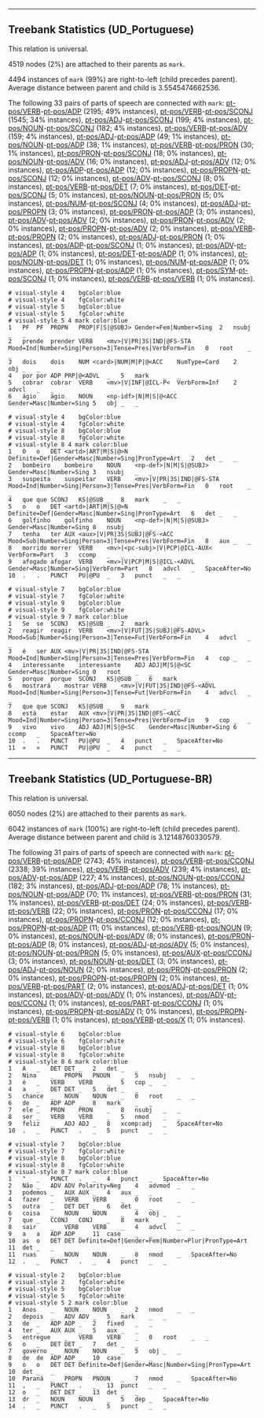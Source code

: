 

--------------------------------------------------------------------------------

## Treebank Statistics (UD_Portuguese)

This relation is universal.

4519 nodes (2%) are attached to their parents as `mark`.

4494 instances of `mark` (99%) are right-to-left (child precedes parent).
Average distance between parent and child is 3.5545474662536.

The following 33 pairs of parts of speech are connected with `mark`: [pt-pos/VERB]()-[pt-pos/ADP]() (2195; 49% instances), [pt-pos/VERB]()-[pt-pos/SCONJ]() (1545; 34% instances), [pt-pos/ADJ]()-[pt-pos/SCONJ]() (199; 4% instances), [pt-pos/NOUN]()-[pt-pos/SCONJ]() (182; 4% instances), [pt-pos/VERB]()-[pt-pos/ADV]() (159; 4% instances), [pt-pos/ADJ]()-[pt-pos/ADP]() (49; 1% instances), [pt-pos/NOUN]()-[pt-pos/ADP]() (38; 1% instances), [pt-pos/VERB]()-[pt-pos/PRON]() (30; 1% instances), [pt-pos/PRON]()-[pt-pos/SCONJ]() (18; 0% instances), [pt-pos/NOUN]()-[pt-pos/ADV]() (16; 0% instances), [pt-pos/ADJ]()-[pt-pos/ADV]() (12; 0% instances), [pt-pos/ADP]()-[pt-pos/ADP]() (12; 0% instances), [pt-pos/PROPN]()-[pt-pos/SCONJ]() (12; 0% instances), [pt-pos/ADV]()-[pt-pos/SCONJ]() (8; 0% instances), [pt-pos/VERB]()-[pt-pos/DET]() (7; 0% instances), [pt-pos/DET]()-[pt-pos/SCONJ]() (5; 0% instances), [pt-pos/NOUN]()-[pt-pos/PRON]() (5; 0% instances), [pt-pos/NUM]()-[pt-pos/SCONJ]() (4; 0% instances), [pt-pos/ADJ]()-[pt-pos/PROPN]() (3; 0% instances), [pt-pos/PRON]()-[pt-pos/ADP]() (3; 0% instances), [pt-pos/ADV]()-[pt-pos/ADV]() (2; 0% instances), [pt-pos/PRON]()-[pt-pos/ADV]() (2; 0% instances), [pt-pos/PROPN]()-[pt-pos/ADV]() (2; 0% instances), [pt-pos/VERB]()-[pt-pos/PROPN]() (2; 0% instances), [pt-pos/ADJ]()-[pt-pos/PRON]() (1; 0% instances), [pt-pos/ADP]()-[pt-pos/SCONJ]() (1; 0% instances), [pt-pos/ADV]()-[pt-pos/ADP]() (1; 0% instances), [pt-pos/DET]()-[pt-pos/ADP]() (1; 0% instances), [pt-pos/NOUN]()-[pt-pos/DET]() (1; 0% instances), [pt-pos/NUM]()-[pt-pos/ADP]() (1; 0% instances), [pt-pos/PROPN]()-[pt-pos/ADP]() (1; 0% instances), [pt-pos/SYM]()-[pt-pos/SCONJ]() (1; 0% instances), [pt-pos/VERB]()-[pt-pos/VERB]() (1; 0% instances).


~~~ conllu
# visual-style 4	bgColor:blue
# visual-style 4	fgColor:white
# visual-style 5	bgColor:blue
# visual-style 5	fgColor:white
# visual-style 5 4 mark	color:blue
1	PF	PF	PROPN	PROP|F|S|@SUBJ>	Gender=Fem|Number=Sing	2	nsubj	_	_
2	prende	prender	VERB	<mv>|V|PR|3S|IND|@FS-STA	Mood=Ind|Number=Sing|Person=3|Tense=Pres|VerbForm=Fin	0	root	_	_
3	dois	dois	NUM	<card>|NUM|M|P|@<ACC	NumType=Card	2	obj	_	_
4	por	por	ADP	PRP|@<ADVL	_	5	mark	_	_
5	cobrar	cobrar	VERB	<mv>|V|INF|@ICL-P<	VerbForm=Inf	2	advcl	_	_
6	ágio	ágio	NOUN	<np-idf>|N|M|S|@<ACC	Gender=Masc|Number=Sing	5	obj	_	_

~~~


~~~ conllu
# visual-style 4	bgColor:blue
# visual-style 4	fgColor:white
# visual-style 8	bgColor:blue
# visual-style 8	fgColor:white
# visual-style 8 4 mark	color:blue
1	O	o	DET	<artd>|ART|M|S|@>N	Definite=Def|Gender=Masc|Number=Sing|PronType=Art	2	det	_	_
2	bombeiro	bombeiro	NOUN	<np-def>|N|M|S|@SUBJ>	Gender=Masc|Number=Sing	3	nsubj	_	_
3	suspeita	suspeitar	VERB	<mv>|V|PR|3S|IND|@FS-STA	Mood=Ind|Number=Sing|Person=3|Tense=Pres|VerbForm=Fin	0	root	_	_
4	que	que	SCONJ	KS|@SUB	_	8	mark	_	_
5	o	o	DET	<artd>|ART|M|S|@>N	Definite=Def|Gender=Masc|Number=Sing|PronType=Art	6	det	_	_
6	golfinho	golfinho	NOUN	<np-def>|N|M|S|@SUBJ>	Gender=Masc|Number=Sing	8	nsubj	_	_
7	tenha	ter	AUX	<aux>|V|PR|3S|SUBJ|@FS-<ACC	Mood=Sub|Number=Sing|Person=3|Tense=Pres|VerbForm=Fin	8	aux	_	_
8	morrido	morrer	VERB	<mv>|<pc-subj>|V|PCP|@ICL-AUX<	VerbForm=Part	3	ccomp	_	_
9	afogado	afogar	VERB	<mv>|V|PCP|M|S|@ICL-<ADVL	Gender=Masc|Number=Sing|VerbForm=Part	8	advcl	_	SpaceAfter=No
10	.	.	PUNCT	PU|@PU	_	3	punct	_	_

~~~


~~~ conllu
# visual-style 7	bgColor:blue
# visual-style 7	fgColor:white
# visual-style 9	bgColor:blue
# visual-style 9	fgColor:white
# visual-style 9 7 mark	color:blue
1	Se	se	SCONJ	KS|@SUB	_	2	mark	_	_
2	reagir	reagir	VERB	<mv>|V|FUT|3S|SUBJ|@FS-ADVL>	Mood=Sub|Number=Sing|Person=3|Tense=Fut|VerbForm=Fin	4	advcl	_	_
3	é	ser	AUX	<mv>|V|PR|3S|IND|@FS-STA	Mood=Ind|Number=Sing|Person=3|Tense=Pres|VerbForm=Fin	4	cop	_	_
4	interessante	interessante	ADJ	ADJ|M|S|@<SC	Gender=Masc|Number=Sing	0	root	_	_
5	porque	porque	SCONJ	KS|@SUB	_	6	mark	_	_
6	mostrará	mostrar	VERB	<mv>|V|FUT|3S|IND|@FS-<ADVL	Mood=Ind|Number=Sing|Person=3|Tense=Fut|VerbForm=Fin	4	advcl	_	_
7	que	que	SCONJ	KS|@SUB	_	9	mark	_	_
8	está	estar	AUX	<mv>|V|PR|3S|IND|@FS-<ACC	Mood=Ind|Number=Sing|Person=3|Tense=Pres|VerbForm=Fin	9	cop	_	_
9	vivo	vivo	ADJ	ADJ|M|S|@<SC	Gender=Masc|Number=Sing	6	ccomp	_	SpaceAfter=No
10	.	.	PUNCT	PU|@PU	_	4	punct	_	SpaceAfter=No
11	»	»	PUNCT	PU|@PU	_	4	punct	_	_

~~~




--------------------------------------------------------------------------------

## Treebank Statistics (UD_Portuguese-BR)

This relation is universal.

6050 nodes (2%) are attached to their parents as `mark`.

6042 instances of `mark` (100%) are right-to-left (child precedes parent).
Average distance between parent and child is 3.12148760330579.

The following 31 pairs of parts of speech are connected with `mark`: [pt-pos/VERB]()-[pt-pos/ADP]() (2743; 45% instances), [pt-pos/VERB]()-[pt-pos/CCONJ]() (2338; 39% instances), [pt-pos/VERB]()-[pt-pos/ADV]() (239; 4% instances), [pt-pos/ADV]()-[pt-pos/ADP]() (227; 4% instances), [pt-pos/NOUN]()-[pt-pos/CCONJ]() (182; 3% instances), [pt-pos/ADJ]()-[pt-pos/ADP]() (78; 1% instances), [pt-pos/NOUN]()-[pt-pos/ADP]() (70; 1% instances), [pt-pos/VERB]()-[pt-pos/PRON]() (31; 1% instances), [pt-pos/VERB]()-[pt-pos/DET]() (24; 0% instances), [pt-pos/VERB]()-[pt-pos/VERB]() (22; 0% instances), [pt-pos/PRON]()-[pt-pos/CCONJ]() (17; 0% instances), [pt-pos/PROPN]()-[pt-pos/CCONJ]() (12; 0% instances), [pt-pos/PROPN]()-[pt-pos/ADP]() (11; 0% instances), [pt-pos/VERB]()-[pt-pos/NOUN]() (9; 0% instances), [pt-pos/NOUN]()-[pt-pos/ADV]() (8; 0% instances), [pt-pos/PRON]()-[pt-pos/ADP]() (8; 0% instances), [pt-pos/ADJ]()-[pt-pos/ADV]() (5; 0% instances), [pt-pos/NOUN]()-[pt-pos/PRON]() (5; 0% instances), [pt-pos/AUX]()-[pt-pos/CCONJ]() (3; 0% instances), [pt-pos/NOUN]()-[pt-pos/DET]() (3; 0% instances), [pt-pos/ADJ]()-[pt-pos/NOUN]() (2; 0% instances), [pt-pos/PRON]()-[pt-pos/PRON]() (2; 0% instances), [pt-pos/PROPN]()-[pt-pos/PROPN]() (2; 0% instances), [pt-pos/VERB]()-[pt-pos/PART]() (2; 0% instances), [pt-pos/ADJ]()-[pt-pos/DET]() (1; 0% instances), [pt-pos/ADV]()-[pt-pos/ADV]() (1; 0% instances), [pt-pos/ADV]()-[pt-pos/CCONJ]() (1; 0% instances), [pt-pos/PART]()-[pt-pos/CCONJ]() (1; 0% instances), [pt-pos/PROPN]()-[pt-pos/ADV]() (1; 0% instances), [pt-pos/PROPN]()-[pt-pos/VERB]() (1; 0% instances), [pt-pos/VERB]()-[pt-pos/X]() (1; 0% instances).


~~~ conllu
# visual-style 6	bgColor:blue
# visual-style 6	fgColor:white
# visual-style 8	bgColor:blue
# visual-style 8	fgColor:white
# visual-style 8 6 mark	color:blue
1	A	_	DET	DET	_	2	det	_	_
2	Nina	_	PROPN	PNOUN	_	5	nsubj	_	_
3	é	_	VERB	VERB	_	5	cop	_	_
4	a	_	DET	DET	_	5	det	_	_
5	chance	_	NOUN	NOUN	_	0	root	_	_
6	de	_	ADP	ADP	_	8	mark	_	_
7	ele	_	PRON	PRON	_	8	nsubj	_	_
8	ser	_	VERB	VERB	_	5	nmod	_	_
9	feliz	_	ADJ	ADJ	_	8	xcomp:adj	_	SpaceAfter=No
10	.	_	PUNCT	.	_	5	punct	_	_

~~~


~~~ conllu
# visual-style 7	bgColor:blue
# visual-style 7	fgColor:white
# visual-style 8	bgColor:blue
# visual-style 8	fgColor:white
# visual-style 8 7 mark	color:blue
1	"	_	PUNCT	.	_	4	punct	_	SpaceAfter=No
2	Não	_	ADV	ADV	Polarity=Neg	4	advmod	_	_
3	podemos	_	AUX	AUX	_	4	aux	_	_
4	fazer	_	VERB	VERB	_	0	root	_	_
5	outra	_	DET	DET	_	6	det	_	_
6	coisa	_	NOUN	NOUN	_	4	obj	_	_
7	que	_	CCONJ	CONJ	_	8	mark	_	_
8	sair	_	VERB	VERB	_	4	advcl	_	_
9	a	a	ADP	ADP	_	11	case	_	_
10	as	o	DET	DET	Definite=Def|Gender=Fem|Number=Plur|PronType=Art	11	det	_	_
11	ruas	_	NOUN	NOUN	_	8	nmod	_	SpaceAfter=No
12	.	_	PUNCT	.	_	4	punct	_	_

~~~


~~~ conllu
# visual-style 2	bgColor:blue
# visual-style 2	fgColor:white
# visual-style 5	bgColor:blue
# visual-style 5	fgColor:white
# visual-style 5 2 mark	color:blue
1	Anos	_	NOUN	NOUN	_	2	nmod	_	_
2	depois	_	ADV	ADV	_	5	mark	_	_
3	de	_	ADP	ADP	_	2	fixed	_	_
4	ter	_	AUX	AUX	_	5	aux	_	_
5	entregue	_	VERB	VERB	_	0	root	_	_
6	o	_	DET	DET	_	7	det	_	_
7	governo	_	NOUN	NOUN	_	5	obj	_	_
8	de	de	ADP	ADP	_	10	case	_	_
9	o	o	DET	DET	Definite=Def|Gender=Masc|Number=Sing|PronType=Art	10	det	_	_
10	Paraná	_	PROPN	PNOUN	_	7	nmod	_	SpaceAfter=No
11	,	_	PUNCT	.	_	13	punct	_	_
12	o	_	DET	DET	_	13	det	_	_
13	dr	_	NOUN	NOUN	_	5	dep	_	SpaceAfter=No
14	.	_	PUNCT	.	_	5	punct	_	_

~~~


